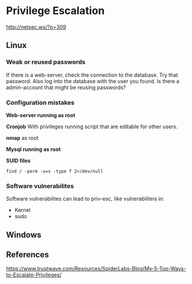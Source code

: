 # Privilege Escalation



http://netsec.ws/?p=309

## Linux

### Weak or reused passwords

If there is a web-server, check the connection to the database. Try that password. Also log into the database with the user you found. Is there a admin-account that might be reusing passwords?


### Configuration mistakes

**Web-server running as root**

**Cronjob**
With privileges running script that are editable for other users. 

**nmap** as root

**Mysql running as root**

**SUID files**

```
find / -perm -u=s -type f 2>/dev/null
```




### Software vulnerabilites
Software vulnerabilites can lead to priv-esc, like vulnerabiliteis in:
- Kernel
- sudo

## Windows

## References
https://www.trustwave.com/Resources/SpiderLabs-Blog/My-5-Top-Ways-to-Escalate-Privileges/